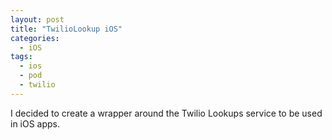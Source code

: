 ```yaml
---
layout: post
title: "TwilioLookup iOS"
categories:
  - iOS
tags:
  - ios
  - pod
  - twilio
---
```


I decided to create a wrapper around the Twilio Lookups service to be used in iOS apps.

